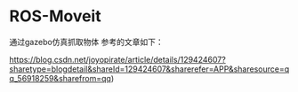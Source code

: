 # ROS-Moveit
 通过gazebo仿真抓取物体
参考的文章如下：

https://blog.csdn.net/joyopirate/article/details/129424607?sharetype=blogdetail&shareId=129424607&sharerefer=APP&sharesource=qq_56918259&sharefrom=qq)

